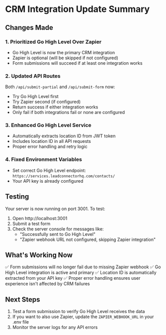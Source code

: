 # CRM Integration Update Summary

## Changes Made

### 1. **Prioritized Go High Level Over Zapier**
- Go High Level is now the primary CRM integration
- Zapier is optional (will be skipped if not configured)
- Form submissions will succeed if at least one integration works

### 2. **Updated API Routes**
Both `/api/submit-partial` and `/api/submit-form` now:
- Try Go High Level first
- Try Zapier second (if configured)
- Return success if either integration works
- Only fail if both integrations fail or none are configured

### 3. **Enhanced Go High Level Service**
- Automatically extracts location ID from JWT token
- Includes location ID in all API requests
- Proper error handling and retry logic

### 4. **Fixed Environment Variables**
- Set correct Go High Level endpoint: `https://services.leadconnectorhq.com/contacts/`
- Your API key is already configured

## Testing

Your server is now running on port 3001. To test:

1. Open http://localhost:3001
2. Submit a test form
3. Check the server console for messages like:
   - "Successfully sent to Go High Level"
   - "Zapier webhook URL not configured, skipping Zapier integration"

## What's Working Now

✅ Form submissions will no longer fail due to missing Zapier webhook
✅ Go High Level integration is active and primary
✅ Location ID is automatically extracted from your API key
✅ Proper error handling ensures user experience isn't affected by CRM failures

## Next Steps

1. Test a form submission to verify Go High Level receives the data
2. If you want to also use Zapier, update the `ZAPIER_WEBHOOK_URL` in your .env file
3. Monitor the server logs for any API errors